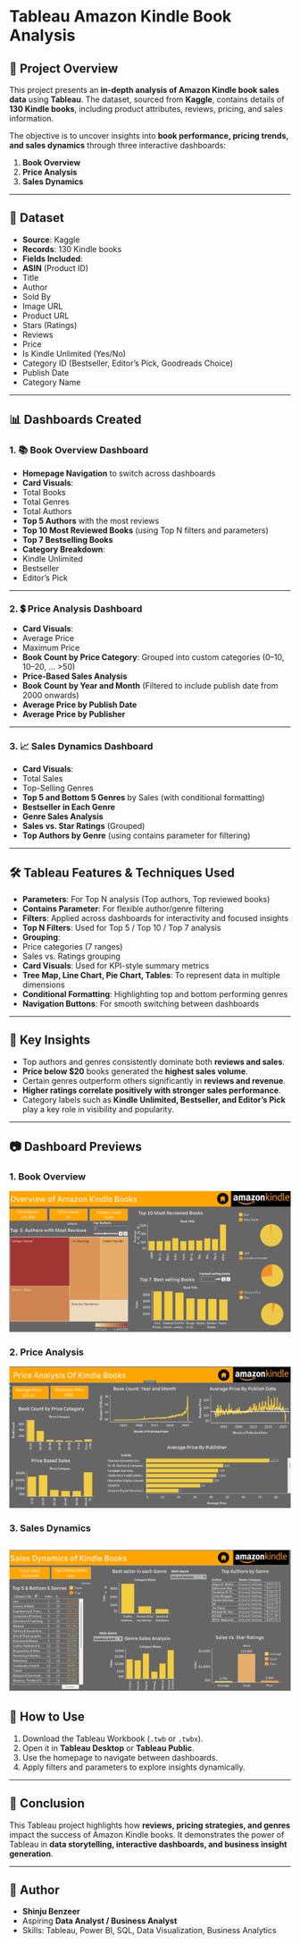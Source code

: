 # Tableau Amazon Kindle Book Analysis

## 📌 Project Overview
This project presents an **in-depth analysis of Amazon Kindle book sales data** using **Tableau**.
The dataset, sourced from **Kaggle**, contains details of **130 Kindle books**, including product attributes, reviews, pricing, and sales information.

The objective is to uncover insights into **book performance, pricing trends, and sales dynamics** through three interactive dashboards:
1. **Book Overview**
2. **Price Analysis**
3. **Sales Dynamics**

---

## 📂 Dataset
- **Source**: Kaggle
- **Records**: 130 Kindle books
- **Fields Included**:
- **ASIN** (Product ID)
- Title
- Author
- Sold By
- Image URL
- Product URL
- Stars (Ratings)
- Reviews
- Price
- Is Kindle Unlimited (Yes/No)
- Category ID (Bestseller, Editor’s Pick, Goodreads Choice)
- Publish Date
- Category Name

---

## 📊 Dashboards Created

### 1. 📚 Book Overview Dashboard
- **Homepage Navigation** to switch across dashboards
- **Card Visuals**:
- Total Books
- Total Genres
- Total Authors
- **Top 5 Authors** with the most reviews
- **Top 10 Most Reviewed Books** (using Top N filters and parameters)
- **Top 7 Bestselling Books**
- **Category Breakdown**:
- Kindle Unlimited
- Bestseller
- Editor’s Pick

---

### 2. 💲 Price Analysis Dashboard
- **Card Visuals**:
- Average Price
- Maximum Price
- **Book Count by Price Category**: Grouped into custom categories (0–10, 10–20, … >50)
- **Price-Based Sales Analysis**
- **Book Count by Year and Month** (Filtered to include publish date from 2000 onwards)
- **Average Price by Publish Date**
- **Average Price by Publisher**

---

### 3. 📈 Sales Dynamics Dashboard
- **Card Visuals**:
- Total Sales
- Top-Selling Genres
- **Top 5 and Bottom 5 Genres** by Sales (with conditional formatting)
- **Bestseller in Each Genre**
- **Genre Sales Analysis**
- **Sales vs. Star Ratings** (Grouped)
- **Top Authors by Genre** (using contains parameter for filtering)

---

## 🛠️ Tableau Features & Techniques Used
- **Parameters**: For Top N analysis (Top authors, Top reviewed books)
- **Contains Parameter**: For flexible author/genre filtering
- **Filters**: Applied across dashboards for interactivity and focused insights
- **Top N Filters**: Used for Top 5 / Top 10 / Top 7 analysis
- **Grouping**:
- Price categories (7 ranges)
- Sales vs. Ratings grouping
- **Card Visuals**: Used for KPI-style summary metrics
- **Tree Map, Line Chart, Pie Chart, Tables**: To represent data in multiple dimensions
- **Conditional Formatting**: Highlighting top and bottom performing genres
- **Navigation Buttons**: For smooth switching between dashboards

---

## 🔑 Key Insights
- Top authors and genres consistently dominate both **reviews and sales**.
- **Price below $20** books generated the **highest sales volume**.
- Certain genres outperform others significantly in **reviews and revenue**.
- **Higher ratings correlate positively with stronger sales performance**.
- Category labels such as **Kindle Unlimited, Bestseller, and Editor’s Pick** play a key role in visibility and popularity.

---

## 📷 Dashboard Previews

### 1. Book Overview
![Book Overview](Book%20Analysis.png)

### 2. Price Analysis
![Price Analysis](Price%20Analysis.png)

### 3. Sales Dynamics
![Sales Dynamics](Sales%20Dynamics.png)
---

## 🚀 How to Use
1. Download the Tableau Workbook (`.twb` or `.twbx`).
2. Open it in **Tableau Desktop** or **Tableau Public**.
3. Use the homepage to navigate between dashboards.
4. Apply filters and parameters to explore insights dynamically.

---

## 📌 Conclusion
This Tableau project highlights how **reviews, pricing strategies, and genres** impact the success of Amazon Kindle books.
It demonstrates the power of Tableau in **data storytelling, interactive dashboards, and business insight generation**.

---

## 📝 Author
- **Shinju Benzeer**
- Aspiring **Data Analyst / Business Analyst**
- Skills: Tableau, Power BI, SQL, Data Visualization, Business Analytics

